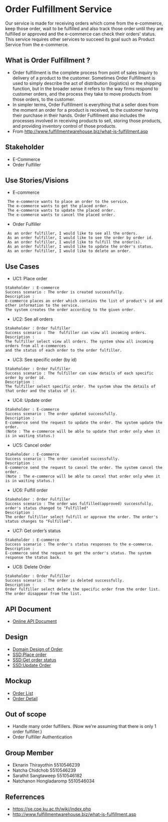 # Order Fulfillment Service
 Our service is made for receiving orders which come from the e-commerce, keep those order, wait to be fulfilled and also track those order until they are fulfilled or approved and the e-commerce can check their orders' status. 
 This service requires other services to succeed its goal such as Product Service from the e-commerce.

## What is Order Fulfillment ?
* Order fulfillment is the complete process from point of sales inquiry to delivery of a product to the customer. Sometimes Order Fulfillment is used to simply describe the act of distribution (logistics) or the shipping function, but in the broader sense it refers to the way firms respond to customer orders, and the process they take to move products from those orders, to the customer.
* In simpler terms, Order Fulfillment is everything that a seller does from the moment an order for a product is received, to the customer having their purchase in their hands. Order Fulfillment also includes the processes involved in receiving products to sell, storing those products, and providing inventory control of those products.
* From http://www.fulfillmentwarehouse.biz/what-is-fulfillment.asp

## Stakeholder
* E-Commerce
* Order Fulfiller

## Use Stories/Visions

* E-commerce
```
 The e-commerce wants to place an order to the service.
 The e-commerce wants to get the placed order.
 The e-commerce wants to update the placed order.
 The e-commerce wants to cancel the placed order.
```

* Order Fulfiller
```
 As an order fulfiller, I would like to see all the orders.
 As an order fulfiller, I would like to see the order by order id.
 As an order fulfiller, I would like to fulfill the order(s).
 As an order fulfiller, I would like to update the order's status.
 As an order fulfiller, I would like to delete an order.
```

## Use Cases
* UC1: Place order
```
Stakeholder : E-commerce
Success scenario : The order is created successfully.
Description :
E-commerce places an order which contains the list of product's id and other information to the service.
The system creates the order according to the given order.
```
* UC2: See all orders
```
Stakeholder : Order fulfiller
Success scenario : The  fulfiller can view all incoming orders.
Description :
The fulfiller select view all orders. The system show all incoming orders from all e-commerces
and the status of each order to the order fulfiller.
```
* UC3: See specific order (by id)
```
Stakeholder : Order Fulfiller
Success scenario : The fulfiller can view details of each specific order by order id.
Description : 
The fulfiller select specific order. The system show the details of that order and the status of it.
```
* UC4: Update order
```
Stakeholder : E-commerce
Success scenario : The order updated successfully.
Description : 
E-commerce send the request to update the order. The system update the order.
(Note : The e-commerce will be able to update that order only when it is in waiting status.)
```
* UC5: Cancel order
```
Stakeholder : E-commerce
Success scenario : The order canceled successfully.
Description :
E-commerce send the request to cancel the order. The system cancel the order.
(Note : The e-commerce will be able to cancel that order only when it is in waiting status.)
```
* UC6: Fulfill order
```
Stakeholder : Order Fulfiller 
Success scenario : The order was fulfilled(approved) successfully, order's status changed to "Fulfilled"
Description :
The order fulfiller select fulfill or approve the order. The order's status changes to "Fulfilled".
```
* UC7: Get order’s status 
```
Stakeholder : E-commerce
Success scenario : The order's status responses to the e-commerce.
Description :
E-commerce send the request to get the order's status. The system response the status back.
```
* UC8: Delete Order
```
Stakeholder : Order Fulfiller 
Success scenario : The order is deleted successfully.
Description :
Order fulfiller select delete the specific order from the order list. The order disappear from the list. 
```
## API Document
* [Online API Document](https://docs.google.com/document/d/1L6OOY9A68hwQ-QJjaWAAZAKGnS31ZiXh1P3-_lgny4s/edit?usp=sharing)

## Design
* [Domain Design of Order](https://docs.google.com/drawings/d/1d1F-2GIwgM1IFwb965FvPROm4TsFpRhgsky5ZbVx0i4/edit?usp=sharing)
* [SSD:Place order](https://docs.google.com/drawings/d/1XZY_FO9gRhPT2xQOgvdKUU1Gy6yEnUnTmgivQnZfEsQ/edit?usp=sharing)
* [SSD:Get order status](https://docs.google.com/drawings/d/1U-1y4WC9OOypi7_ME-ieggCHqoAw2igp735n1NtPqyY/edit?usp=sharing)
* [SSD:Update Order](https://docs.google.com/drawings/d/12zj5KmVS9yWLgFNWEQY1IOlcXtSIw07xulZCbQDIIdY/edit?usp=sharing)
 
## Mockup
* [Order List](https://docs.google.com/drawings/d/1CE-hldA53lkfRboRw5UZ3WaPl3WOZ8NPvskR2wAJgtw/edit?usp=sharing)
* [Order Detail](https://docs.google.com/drawings/d/16bImvvNmh4kkUJ0ubP5AqpJ4yldigHQ9g-rDYrpuBj8/edit?usp=sharing)

## Out of scope
* Handle many order fulfillers. (Now we're assuming that there is only 1 order fulfiller.)
* Order Fulfiller Authentication

## Group Member
* Eknarin Thirayothin	   5510546239
* Natcha  Chidchob 		    5510546239
* Sarathit  Sangtaweep 	 5510546182
* Natchanon Hongladaromp 5510546034

## Referrences
* https://se.cpe.ku.ac.th/wiki/index.php
* http://www.fulfillmentwarehouse.biz/what-is-fulfillment.asp

